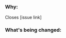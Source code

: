 <!--
Thank you for contributing to this project! You must fill out the information below before we can review this pull request. If you haven't already, you'll need to submit a [Developer Certificate of Origin](https://github.com/Helbreath/client/wiki/Developer's-Certificate-of-Origin) 
-->

### Why:

Closes [issue link]

<!--
- If there's an existing issue for your change, please link to it.
- If there's _not_ an existing issue, please open one first to make it more likely that this update will be accepted: https://github.com/Helbreath/server/issues/new/choose. -->

### What's being changed:

<!-- Share artifacts of the changes, be they code snippets, GIFs or screenshots; whatever shares the most context. -->
